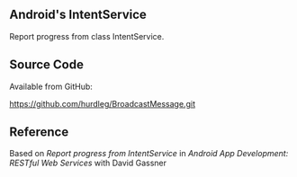 ## Android's IntentService ##
  Report progress from class IntentService.

## Source Code ##

  Available from GitHub:

  https://github.com/hurdleg/BroadcastMessage.git

## Reference ##

  Based on _Report progress from IntentService_  in _Android App Development: RESTful Web Services_ with David Gassner